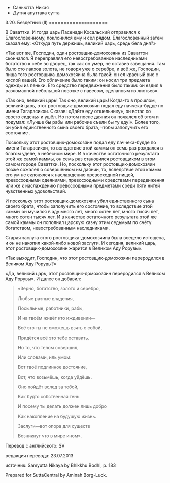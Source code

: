 









* Саньютта Никая
* Дутия апуттака сутта


3\.20\. Бездетный \(II\)
\=\=\=\=\=\=\=\=\=\=\=\=\=\=\=\=\=\=\=\=



В Саваттхи\. И тогда царь Пасенади Косальский отправился к Благословенному, поклонился ему и сел рядом\. Благословенный затем сказал ему: «Откуда путь держишь, великий царь, средь бела дня?»


«Так вот же, Господин, один ростовщик\-домохозяин из Саваттхи скончался\. Я переправлял его невостребованное наследниками богатство к себе во дворец, так как он умер, не оставив завещания\. Там было сто лакхов золота, не говоря уже о серебре, и всё же, Господин, пища того ростовщика\-домохозяина была такой: он ел красный рис с кислой кашей\. Его облачение было таким: он носил три предмета одежды из пеньки\. Его средство передвижения было таким: он ездил в разломанной небольшой повозке с навесом, сделанным из листьев»\.


«Так оно, великий царь\! Так оно, великий царь\! Когда\-то в прошлом, великий царь, этот ростовщик\-домохозяин подал еду паччека\-будде по имени Тагарасикхи\. Сказав: «Дайте еду отшельнику», он встал со своего сиденья и ушёл\. Но потом после даяния он пожалел об этом и подумал: «Лучше бы рабы или рабочие съели бы ту еду\!»\. Более того, он убил единственного сына своего брата, чтобы заполучить его состояние \.


Поскольку этот ростовщик\-домохозяин подал еду паччека\-будде по имени Тагарасикхи, то вследствие этой каммы он семь раз рождался в благом уделе, в небесном мире\. И в качестве остаточного результата этой же самой каммы, он семь раз становился ростовщиком в этом самом городе Саваттхи\. Но, поскольку этот ростовщик\-домохозяин позже сожалел о совершённом им даянии, то, вследствие этой каммы его ум не склонялся к наслаждению превосходной пищей, превосходными одеяниями, превосходными средствами передвижения или же к наслаждению превосходными предметами среди пяти нитей чувственных удовольствий\.


И поскольку этот ростовщик\-домохозяин убил единственного сына своего брата, чтобы заполучить его состояние, то вследствие этой каммы он мучился в аду много лет, много сотен лет, много тысяч лет, много сотен тысяч лет\. И в качестве остаточного результата этой же самой каммы он пополнил царскую казну этим седьмым по счёту богатством, невостребованным наследниками\.


Старая заслуга этого ростовщика\-домохозяина была всецело истощена, и он не накопил какой\-либо новой заслуги\. И сегодня, великий царь, этот ростовщик\-домохозяин жарится в Великом Аду Рорувы»\.


«Так выходит, Господин, что этот ростовщик\-домохозяин переродился в Великом Аду Рорувы?»


«Да, великий царь, этот ростовщик\-домохозяин переродился в Великом Аду Рорувы»\. И далее он добавил:



> «Зерно, богатство, золото и серебро,  
> 
> Любые разные владения,  
> 
> Посыльные, работники, рабы,  
> 
> И на твоём живёт кто иждивении—  
> 
> Всё это ты не сможешь взять с собой,  
> 
> Придётся всё это тебе оставить\.  
> 
>   
> 
> Но то, что телом совершил,  
> 
> Или словами, иль умом:  
> 
> Вот твоё подлинное достояние,  
> 
> Вот, что возьмёшь, когда уйдёшь\.  
> 
> Оно пойдёт вслед за тобой,  
> 
> Как будто собственная тень\.  
> 
>   
> 
> И посему ты делать должен лишь добро  
> 
> Как накопление на будущую жизнь\.  
> 
> Заслуги—вот опора для существ  
> 
> Возникнут что в мире ином»\.



Перевод с английского: SV


редакция перевода: 23\.07\.2013


источник: Samyutta Nikaya by Bhikkhu Bodhi, p\. 183


Prepared for SuttaCentral by Aminah Borg\-Luck\.






